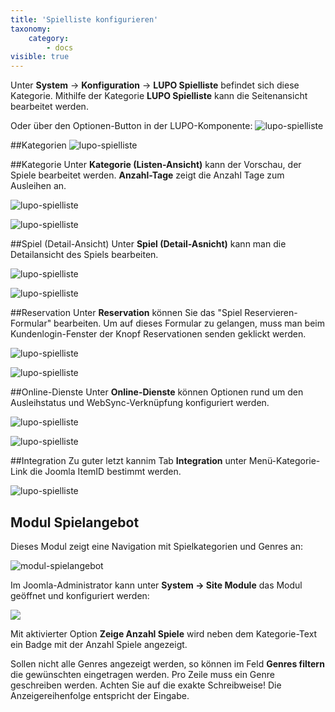 ```yaml
---
title: 'Spielliste konfigurieren'
taxonomy:
    category:
        - docs
visible: true
---
```


Unter **System** → **Konfiguration** → **LUPO Spielliste** befindet sich diese Kategorie. Mithilfe der Kategorie **LUPO Spielliste** kann die Seitenansicht bearbeitet werden.

Oder über den Optionen-Button in der LUPO-Komponente:
![lupo-spielliste](../../images/com_lupo_options_start.png)

##Kategorien
![lupo-spielliste](../../images/com_lupo_options_categories_j4.png)

##Kategorie
Unter **Kategorie (Listen-Ansicht)** kann der Vorschau, der Spiele bearbeitet werden. **Anzahl-Tage** zeigt die Anzahl Tage zum Ausleihen an.

![lupo-spielliste](../../images/com_lupo_options_category_j4.png)

![lupo-spielliste](../../images/neue-spiele.png)

##Spiel (Detail-Ansicht)
Unter **Spiel (Detail-Asnicht)** kann man die Detailansicht des Spiels bearbeiten. 

![lupo-spielliste](../../images/com_lupo_options_detailview_j4.png)

![lupo-spielliste](../../images/spiel-detailansicht.png)

##Reservation
Unter **Reservation** können Sie das "Spiel Reservieren-Formular" bearbeiten. Um auf dieses Formular zu gelangen, muss man beim Kundenlogin-Fenster der Knopf <span class="btn-lupo">Reservationen senden</span> geklickt werden.

![lupo-spielliste](../../images/com_lupo_options_reservation_j4.png)

![lupo-spielliste](../../images/spiel-reservieren.png)

##Online-Dienste
Unter **Online-Dienste** können Optionen rund um den Ausleihstatus und WebSync-Verknüpfung konfiguriert werden.

![lupo-spielliste](../../images/com_lupo_options_online_services_j4.png)

![lupo-spielliste](../../images/ausleihstatus-bild.png)

##Integration
Zu guter letzt kannim Tab **Integration** unter Menü-Kategorie-Link die Joomla ItemID bestimmt werden.

![lupo-spielliste](../../images/com_lupo_options_integration_j4.png)

## Modul Spielangebot

Dieses Modul zeigt eine Navigation mit Spielkategorien und Genres an: 

![modul-spielangebot](../../images/modul-spielangebot.png)

Im Joomla-Administrator kann unter **System → Site Module** das Modul geöffnet und konfiguriert werden:

![](../../images/modul-spielkategorien-optionen_j4.png)

Mit aktivierter Option **Zeige Anzahl Spiele** wird neben dem Kategorie-Text ein Badge mit der Anzahl Spiele angezeigt.

Sollen nicht alle Genres angezeigt werden, so können im Feld **Genres filtern** die gewünschten eingetragen werden. Pro Zeile muss ein Genre geschreiben werden. Achten Sie auf die exakte Schreibweise! Die Anzeigereihenfolge entspricht der Eingabe. 


